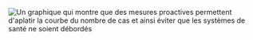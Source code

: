 ![Un graphique qui montre que des mesures proactives permettent d'aplatir la courbe du nombre de cas et ainsi éviter que les systèmes de santé ne soient débordés](/images/fr/flatten-the-curve.jpg)